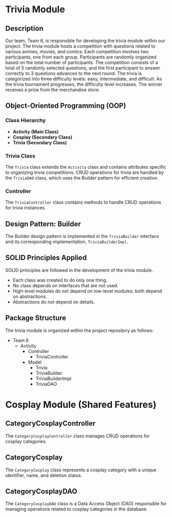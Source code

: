 # Trivia Module

## Description

Our team, Team 6, is responsible for developing the trivia module within our project. The trivia module hosts a competition with questions related to various animes, movies, and comics. Each competition involves two participants, one from each group. Participants are randomly organized based on the total number of participants. The competition consists of a total of 5 randomly selected questions, and the first participant to answer correctly to 3 questions advances to the next round. The trivia is categorized into three difficulty levels: easy, intermediate, and difficult. As the trivia tournament progresses, the difficulty level increases. The winner receives a prize from the merchandise store.

## Object-Oriented Programming (OOP)

### Class Hierarchy

- **Activity (Main Class)**
- **Cosplay (Secondary Class)**
- **Trivia (Secondary Class)**

### Trivia Class

The `Trivia` class extends the `Activity` class and contains attributes specific to organizing trivia competitions. CRUD operations for trivia are handled by the `TriviaDAO` class, which uses the Builder pattern for efficient creation.

### Controller

The `TriviaController` class contains methods to handle CRUD operations for trivia instances.

## Design Pattern: Builder

The Builder design pattern is implemented in the `TriviaBuilder` interface and its corresponding implementation, `TriviaBuilderImpl`.

## SOLID Principles Applied

SOLID principles are followed in the development of the trivia module.

- Each class was created to do only one thing.
- No class depends on interfaces that are not used.
- High-level modules do not depend on low-level modules; both depend on abstractions.
- Abstractions do not depend on details.

## Package Structure

The trivia module is organized within the project repository as follows:

- Team 6
  - Activity
    - Controller
      - TriviaController
    - Model
      - Trivia
      - TriviaBuilder
      - TriviaBuilderImpl
      - TriviaDAO

# Cosplay Module (Shared Features)

## CategoryCosplayController

The `CategoryCosplayController` class manages CRUD operations for cosplay categories.

## CategoryCosplay

The `CategoryCosplay` class represents a cosplay category with a unique identifier, name, and deletion status.

## CategoryCosplayDAO

The `CategoryCosplayDAO` class is a Data Access Object (DAO) responsible for managing operations related to cosplay categories in the database.

